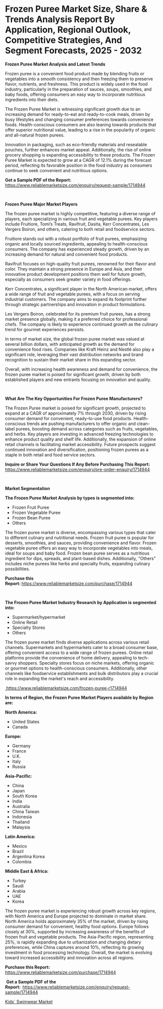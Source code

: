 <p><h1>Frozen Puree Market Size, Share & Trends Analysis Report By Application, Regional Outlook, Competitive Strategies, And Segment Forecasts, 2025 - 2032</h1></p><p><strong>Frozen Puree Market Analysis and Latest Trends</strong></p>
<p><p>Frozen puree is a convenient food product made by blending fruits or vegetables into a smooth consistency and then freezing them to preserve flavor, nutrients, and freshness. This product is widely used in the food industry, particularly in the preparation of sauces, soups, smoothies, and baby foods, offering consumers an easy way to incorporate nutritious ingredients into their diets.</p><p>The Frozen Puree Market is witnessing significant growth due to an increasing demand for ready-to-eat and ready-to-cook meals, driven by busy lifestyles and changing consumer preferences towards convenience foods. Health-conscious consumers are also leaning towards products that offer superior nutritional value, leading to a rise in the popularity of organic and all-natural frozen purees. </p><p>Innovation in packaging, such as eco-friendly materials and resealable pouches, further enhances market appeal. Additionally, the rise of online grocery shopping is expanding accessibility to these products. The Frozen Puree Market is expected to grow at a CAGR of 12.1% during the forecast period, reflecting its favorable position in the food industry as consumers continue to seek convenient and nutritious options.</p></p>
<p><strong>Get a Sample PDF of the Report:&nbsp;</strong> <a href="https://www.reliablemarketsize.com/enquiry/request-sample/1714944?utm_campaign=1884&utm_medium=2&utm_source=Github&utm_content=ia&utm_term=11012025&utm_id=frozen-puree">https://www.reliablemarketsize.com/enquiry/request-sample/1714944</a></p>
<p>&nbsp;</p>
<p><strong>Frozen Puree Major Market Players</strong></p>
<p><p>The frozen puree market is highly competitive, featuring a diverse range of players, each specializing in various fruit and vegetable purees. Key players include Fruitiore, Tomi’s Treats, Ravifruit, Dasita, Kerr Concentrates, Les Vergers Boiron, and others, catering to both retail and foodservice sectors.</p><p>Fruitiore stands out with a robust portfolio of fruit purees, emphasizing organic and locally sourced ingredients, appealing to health-conscious consumers. The company has experienced steady growth, driven by an increasing demand for natural and convenient food products. </p><p>Ravifruit focuses on high-quality fruit purees, renowned for their flavor and color. They maintain a strong presence in Europe and Asia, and their innovative product development positions them well for future growth, especially as consumers seek greater variety in food offerings.</p><p>Kerr Concentrates, a significant player in the North American market, offers a wide range of fruit and vegetable purees, with a focus on serving industrial customers. The company aims to expand its footprint further through strategic partnerships and innovation in product formulations.</p><p>Les Vergers Boiron, celebrated for its premium fruit purees, has a strong market presence globally, making it a preferred choice for professional chefs. The company is likely to experience continued growth as the culinary trend for gourmet experiences persists.</p><p>In terms of market size, the global frozen puree market was valued at several billion dollars, with anticipated growth as the demand for convenience food rises. Companies like Kraft Heinz and Nestlé also play a significant role, leveraging their vast distribution networks and brand recognition to sustain their market share in this expanding sector.</p><p>Overall, with increasing health awareness and demand for convenience, the frozen puree market is poised for significant growth, driven by both established players and new entrants focusing on innovation and quality.</p></p>
<p>&nbsp;</p>
<p><strong>What Are The Key Opportunities For Frozen Puree Manufacturers?</strong></p>
<p><p>The Frozen Puree market is poised for significant growth, projected to expand at a CAGR of approximately 7% through 2030, driven by rising consumer demand for convenient, ready-to-use food products. Health-conscious trends are pushing manufacturers to offer organic and clean-label purees, boosting demand across categories such as fruits, vegetables, and herbs. Key players are investing in advanced freezing technologies to enhance product quality and shelf life. Additionally, the expansion of online retail channels is facilitating market accessibility. Future prospects suggest continued innovation and diversification, positioning frozen purees as a staple in both retail and food service sectors.</p></p>
<p><strong>Inquire or Share Your Questions If Any Before Purchasing This Report:</strong> <a href="https://www.reliablemarketsize.com/enquiry/pre-order-enquiry/1714944?utm_campaign=1884&utm_medium=2&utm_source=Github&utm_content=ia&utm_term=11012025&utm_id=frozen-puree">https://www.reliablemarketsize.com/enquiry/pre-order-enquiry/1714944</a></p>
<p>&nbsp;</p>
<p><strong>Market Segmentation</strong></p>
<p><strong>The Frozen Puree Market Analysis by types is segmented into:</strong></p>
<p><ul><li>Frozen Fruit Puree</li><li>Frozen Vegetable Puree</li><li>Frozen Bean Puree</li><li>Others</li></ul></p>
<p><p>The frozen puree market is diverse, encompassing various types that cater to different culinary and nutritional needs. Frozen fruit puree is popular for desserts, smoothies, and sauces, providing convenience and flavor. Frozen vegetable puree offers an easy way to incorporate vegetables into meals, ideal for soups and baby food. Frozen bean puree serves as a nutritious ingredient for dips, spreads, and plant-based dishes. Additionally, "Others" includes niche purees like herbs and specialty fruits, expanding culinary possibilities.</p></p>
<p><strong>Purchase this Report:&nbsp;</strong><a href="https://www.reliablemarketsize.com/purchase/1714944?utm_campaign=1884&utm_medium=2&utm_source=Github&utm_content=ia&utm_term=11012025&utm_id=frozen-puree">https://www.reliablemarketsize.com/purchase/1714944</a></p>
<p>&nbsp;</p>
<p><strong>The Frozen Puree Market Industry Research by Application is segmented into:</strong></p>
<p><ul><li>Supermarket/hypermarket</li><li>Online Retail</li><li>Specialty Stores</li><li>Others</li></ul></p>
<p><p>The frozen puree market finds diverse applications across various retail channels. Supermarkets and hypermarkets cater to a broad consumer base, offering convenient access to a wide range of frozen purees. Online retail platforms provide the convenience of home delivery, appealing to tech-savvy shoppers. Specialty stores focus on niche markets, offering organic or gourmet options to health-conscious consumers. Additionally, other channels like foodservice establishments and bulk distributors play a crucial role in expanding the market's reach and accessibility.</p></p>
<p><a href="https://www.reliablemarketsize.com/frozen-puree-r1714944?utm_campaign=1884&utm_medium=2&utm_source=Github&utm_content=ia&utm_term=11012025&utm_id=frozen-puree">&nbsp;https://www.reliablemarketsize.com/frozen-puree-r1714944</a></p>
<p><strong>In terms of Region, the Frozen Puree Market Players available by Region are:</strong></p>
<p>
    <p> <strong> North America: </strong>
        <ul>
            <li>United States</li>
            <li>Canada</li>
        </ul>
        </p> 
    <p> <strong> Europe: </strong>
        <ul>
            <li>Germany</li>
            <li>France</li>
            <li>U.K.</li>
            <li>Italy</li>
            <li>Russia</li>
        </ul>
        </p> 
    <p> <strong> Asia-Pacific: </strong>
        <ul>
            <li>China</li>
            <li>Japan</li>
            <li>South Korea</li>
            <li>India</li>
            <li>Australia</li>
            <li>China Taiwan</li>
            <li>Indonesia</li>
            <li>Thailand</li>
            <li>Malaysia</li>
        </ul>
        </p> 
    <p> <strong> Latin America: </strong>
        <ul>
            <li>Mexico</li>
            <li>Brazil</li>
            <li>Argentina Korea</li>
            <li>Colombia</li>
        </ul>
        </p> 
    <p> <strong> Middle East & Africa: </strong>
        <ul>
            <li>Turkey</li>
            <li>Saudi</li>
            <li>Arabia</li>
            <li>UAE</li>
            <li>Korea</li>
        </ul>
    </p>
    </p>
<p><p>The frozen puree market is experiencing robust growth across key regions, with North America and Europe projected to dominate in market share. North America holds approximately 35% of the market, driven by rising consumer demand for convenient, healthy food options. Europe follows closely at 30%, supported by increasing awareness of the benefits of frozen fruit and vegetable products. The Asia-Pacific region, representing 25%, is rapidly expanding due to urbanization and changing dietary preferences, while China captures around 10%, reflecting its growing investment in food processing technology. Overall, the market is evolving toward increased accessibility and innovation across all regions.</p></p>
<p><strong>Purchase this Report: </strong><a href="https://www.reliablemarketsize.com/purchase/1714944?utm_campaign=1884&utm_medium=2&utm_source=Github&utm_content=ia&utm_term=11012025&utm_id=frozen-puree">https://www.reliablemarketsize.com/purchase/1714944</a></p>
<p>&nbsp;<strong>Get a Sample PDF of the Report:&nbsp;&nbsp;</strong><a href="https://www.reliablemarketsize.com/enquiry/request-sample/1714944?utm_campaign=1884&utm_medium=2&utm_source=Github&utm_content=ia&utm_term=11012025&utm_id=frozen-puree">https://www.reliablemarketsize.com/enquiry/request-sample/1714944</a></p>
<p><strong></strong></p>
<p><p><a href="https://github.com/pizolina/Market-Research-Report-List-6/blob/main/kids-swimwear-market.md?utm_campaign=1884&utm_medium=2&utm_source=Github&utm_content=ia&utm_term=11012025&utm_id=frozen-puree">Kids` Swimwear Market</a></p></p>